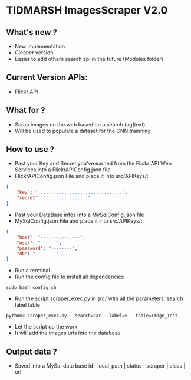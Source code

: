 # TIDMARSH ImagesScraper V2.0

## What's new ?
* New implementation
* Cleaner version
* Easier to add others search api in the future (Modules folder)

## Current Version APIs:
* Flickr API

## What for ?
* Scrap images on the web based on a search tag(text).
* Will be used to populate a dataset for the CNN trainning

## How to use ?
* Past your Key and Secret you've earned from the Flickr API Web Services into a FlickrAPIConfig.json file
* FlickrAPIConfig.json File and place it into src/APIKeys/:
```json
{
	"key": "................................",
	"secret": "................"
}
```
* Past your DataBase infos into a MySqlConfig.json file
* MySqlConfig.json File and place it into src/APIKeys/:
```json
{
	"host": "---.---.---.---",
	"user": "------",
	"password": "--------",
	"db": "--------"
}
```
* Run a terminal
* Run the config file to install all dependencies
```
sudo bash config.sh
```
* Run the script scraper_exec.py in src/ wtih all the parameters: search label table
```
python3 scraper_exec.py --search=car --label=0 --table=Image_Test
```
* Let the script do the work
* It will add the images urls into the database

## Output data ?
* Saved into a MySql data base
id | local_path | status | scraper | class | url